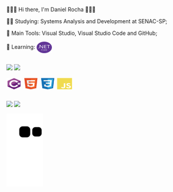 👩‍💻👋 Hi there, I'm Daniel Rocha 👋👩‍💻

<!--🔭 Currently work: -->

👨‍🎓 Studying: Systems Analysis and Development at SENAC-SP;

🎒 Main Tools: Visual Studio, Visual Studio Code and GitHub;

🌱 Learning: <img align="center" alt="DanielRch-Js" height="30" width="40" src="https://github.com/devicons/devicon/blob/master/icons/dotnetcore/dotnetcore-original.svg">

##

<div>  
  <img height="180em" src="https://github-readme-stats.vercel.app/api?username=DanielRch&show_icons=true&theme=dark&include_all_commits=true&count_private=true"/>
  <img height="180em" src="https://github-readme-stats.vercel.app/api/top-langs/?username=DanielRch&layout=compact&langs_count=7&theme=dark"/>
</div>
  
<div style="display: inline_block"><br>
  <img align="center" alt="DanielRch-Csharp" height="30" width="40" src="https://raw.githubusercontent.com/devicons/devicon/master/icons/csharp/csharp-original.svg">
  <img align="center" alt="DanielRch-HTML" height="30" width="40" src="https://raw.githubusercontent.com/devicons/devicon/master/icons/html5/html5-original.svg">
  <img align="center" alt="DanielRch-CSS" height="30" width="40" src="https://raw.githubusercontent.com/devicons/devicon/master/icons/css3/css3-original.svg">
  <img align="center" alt="DanielRch-Js" height="30" width="40" src="https://raw.githubusercontent.com/devicons/devicon/master/icons/javascript/javascript-plain.svg">
</div>
  
  ##
 
<div> 
  <a href = "mailto:danielrch@outlook.com"><img src="https://img.shields.io/badge/Microsoft_Outlook-0078D4?style=for-the-badge&logo=microsoft-outlook&logoColor=white" target="_blank"></a>
  <a href="https://www.linkedin.com/in/daniel-santos-rocha-343463208/" target="_blank"><img src="https://img.shields.io/badge/-LinkedIn-%230077B5?style=for-the-badge&logo=linkedin&logoColor=white" target="_blank"></a> 
 
  ![Snake animation](https://github.com/rafaballerini/rafaballerini/blob/output/github-contribution-grid-snake.svg)
 
</div>
